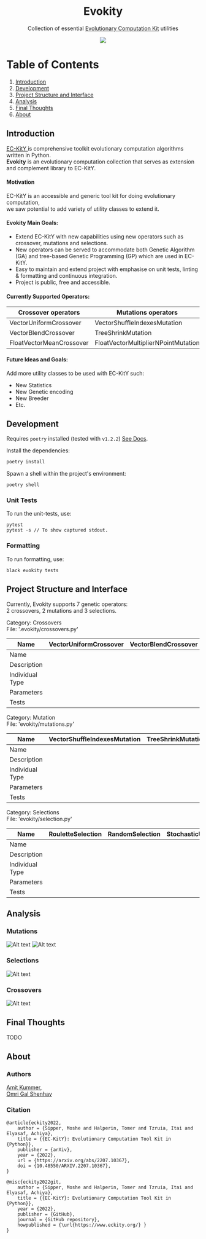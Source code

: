 <center><h1>Evokity</h1></center>

<p align="center">
Collection of essential <a href=https://github.com/EC-KitY/EC-KitY> Evolutionary Computation Kit</a> utilities
</p>

<p align="center">
  <img src="https://img.shields.io/github/actions/workflow/status/amitkummer/evolutionary-mini-project/integration.yaml?label=Tests%2C%20Linting%20%26%20Formatting&style=for-the-badge">
</p>

# Table of Contents

1. [Introduction](#introduction)
2. [Development](#development)
3. [Project Structure and Interface](#project-structure-and-interface)
4. [Analysis](#analysis)
5. [Final Thoughts](#final-thoughts)
6. [About](#about)

## Introduction

<a href=https://github.com/EC-KitY/EC-KitY> EC-KitY </a>
is comprehensive toolkit evolutionary computation algorithms written in Python.  <br/>
<strong>Evokity</strong> is an evolutionary computation collection that serves as extension and complement library to EC-KitY.  

#### Motivation

EC-KitY is an accessible and generic tool kit for doing evolutionary computation,  
we saw potential to add variety of utility classes to extend it.

#### Evokity Main Goals:

- Extend EC-KitY with new capabilities using new operators such as crossover, mutations and selections.
- New operators can be served to accommodate both Genetic Algorithm (GA) and tree-based Genetic Programming (GP) which
  are used in
  EC-KitY.
- Easy to maintain and extend project with emphasise on unit tests, linting & formatting and continuous integration.
- Project is public, free and accessible.

#### Currently Supported Operators:

| Crossover operators      | Mutations operators                 | Selection operators          |
|--------------------------|-------------------------------------|------------------------------|
| VectorUniformCrossover   | VectorShuffleIndexesMutation        | RouletteSelection            |
| VectorBlendCrossover     | TreeShrinkMutation                  | RandomSelection              |
| FloatVectorMeanCrossover | FloatVectorMultiplierNPointMutation | StochasticUniversalSelection |

#### Future Ideas and Goals:

Add more utility classes to be used with EC-KitY such:

- New Statistics
- New Genetic encoding
- New Breeder
- Etc.

## Development

Requires `poetry` installed (tested with `v1.2.2`) [See Docs](https://python-poetry.org/docs/).

Install the dependencies:

```sh
poetry install
```

Spawn a shell within the project's environment:

```
poetry shell
```

### Unit Tests

To run the unit-tests, use:

```
pytest
pytest -s // To show captured stdout.
```

### Formatting

To run formatting, use:

```
black evokity tests
```

## Project Structure and Interface

Currently, Evokity supports 7 genetic operators:  
2 crossovers, 2 mutations and 3 selections.

Category: Crossovers  
File: '.evokity/crossovers.py'

| Name            | VectorUniformCrossover | VectorBlendCrossover | FloatVectorMeanCrossover |
|-----------------|------------------------|----------------------|--------------------------|
| Name            |                        |                      |                          |
| Description     |                        |                      |                          | 
| Individual Type |                        |                      |                          |
| Parameters      |                        |                      |                          |
| Tests           |                        |                      |                          |

Category: Mutation  
File: 'evokity/mutations.py'

| Name            | VectorShuffleIndexesMutation | TreeShrinkMutation | FloatVectorMultiplierNPointMutation |
|-----------------|------------------------------|--------------------|-------------------------------------|
| Name            |                              |                    |                                     |
| Description     |                              |                    |                                     | 
| Individual Type |                              |                    |                                     |
| Parameters      |                              |                    |                                     |
| Tests           |                              |                    |                                     |

Category: Selections  
File: 'evokity/selection.py'

| Name            | RouletteSelection | RandomSelection | StochasticUniversalSelection |
|-----------------|-------------------|-----------------|------------------------------|
| Name            |                   |                 |                              |
| Description     |                   |                 |                              | 
| Individual Type |                   |                 |                              |
| Parameters      |                   |                 |                              |
| Tests           |                   |                 |                              |

## Analysis

### Mutations
![Alt text](/analysis/results_images/float_vector_mutations.png?raw=true)
![Alt text](/analysis/results_images/tree_mutations.png?raw=true)

### Selections
![Alt text](/analysis/results_images/selections.png?raw=true)
### Crossovers
![Alt text](/analysis/results_images/crossovers.png?raw=true)



## Final Thoughts

TODO

## About

### Authors

[Amit Kummer](https://github.com/amitkummer "Amit Kummer"),  
[Omri Gal Shenhav](https://github.com/OmriGalShen "Omri Gal Shenhav")

### Citation

```
@article{eckity2022,
    author = {Sipper, Moshe and Halperin, Tomer and Tzruia, Itai and  Elyasaf, Achiya},
    title = {{EC-KitY}: Evolutionary Computation Tool Kit in {Python}},
    publisher = {arXiv},
    year = {2022},
    url = {https://arxiv.org/abs/2207.10367},
    doi = {10.48550/ARXIV.2207.10367},
}

@misc{eckity2022git,
    author = {Sipper, Moshe and Halperin, Tomer and Tzruia, Itai and  Elyasaf, Achiya},
    title = {{EC-KitY}: Evolutionary Computation Tool Kit in {Python}},
    year = {2022},
    publisher = {GitHub},
    journal = {GitHub repository},
    howpublished = {\url{https://www.eckity.org/} }
}

```
